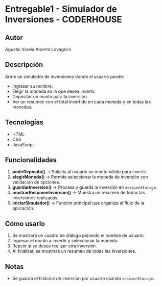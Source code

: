# Entregable1 - Simulador de Inversiones - CODERHOUSE

## Autor
Agustín Varela Alberto Lovagnini

## Descripción
Arme un simulador de inversiones donde el usuario puede:
- Ingresar su nombre.
- Elegir la moneda en la que desea invertir.
- Depositar un monto para la inversión.
- Ver un resumen con el total invertido en cada moneda y en todas las monedas.

## Tecnologías
- HTML
- CSS
- JavaScript

## Funcionalidades
1. **pedirDeposito()** → Solicita al usuario un monto válido para invertir.
2. **elegirMoneda()** → Permite seleccionar la moneda de inversión con validación de opciones.
3. **guardarInversion()** → Procesa y guarda la inversión en `sessionStorage`.
4. **mostrarResumenInversion()** → Muestra un resumen de todas las inversiones realizadas.
5. **iniciarSimulador()** → Función principal que organiza el flujo de la aplicación.

## Cómo usarlo
1. Se mostrará un cuadro de diálogo pidiendo el nombre de usuario.
2. Ingresar el monto a invertir y seleccionar la moneda.
3. Repetir si se desea realizar otra inversión.
4. Al finalizar, se mostrará un resumen de todas las inversiones.

## Notas
- Se guarda el historial de inversión por usuario usando `sessionStorage`.
